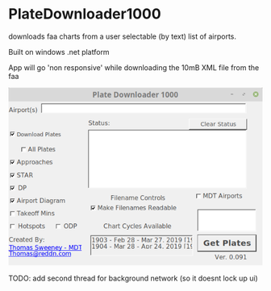 # PlateDownloader1000
downloads faa charts from a user selectable (by text) list of airports.

Built on windows .net platform

App will go 'non responsive' while downloading the 10mB XML file from the faa

![alt text](./screenshot.png "ScreenShot")

TODO: add second thread for background network (so it doesnt lock up ui)
